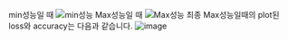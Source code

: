 min성능일 때
![min성능](https://github.com/LequalB/VGGNet_cifar10/assets/83623765/7c3cc49d-7d7b-4441-8be8-64419cc7c2f2)
Max성능일 때
![Max성능](https://github.com/LequalB/VGGNet_cifar10/assets/83623765/7035bbab-e7a9-48e3-b029-9b461d377002)
최종 Max성능일때의 plot된 loss와 accuracy는 다음과 같습니다.
![image](https://github.com/LequalB/VGGNet_cifar10/assets/83623765/385d3e13-9950-47d3-b4ef-d74d7b058399)
